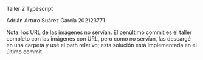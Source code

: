 Taller 2 Typescript

Adrián Arturo Suárez García 202123771

Nota: los URL de las imágenes no servían. El penúltimo commit es el taller completo con las imágenes con URL, pero como no servían, las descargé en una carpeta y usé el path relativo; esta solución está implementada en el último commit
